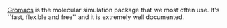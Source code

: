 [Gromacs](http://www.gromacs.org/) is the molecular simulation 
package that we most often use. It's ``fast, flexible and free'' 
and it is extremely well documented. 
